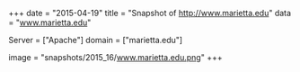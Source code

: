 
+++
date = "2015-04-19"
title = "Snapshot of http://www.marietta.edu"
data = "www.marietta.edu"

Server = ["Apache"]
domain = ["marietta.edu"]

  image = "snapshots/2015_16/www.marietta.edu.png"
+++
#
